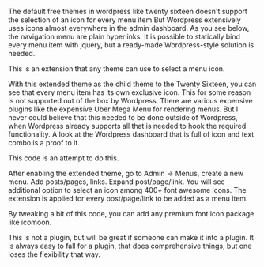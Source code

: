 The default free themes in wordpress like twenty sixteen doesn't support the selection of an icon for every menu item But Wordpress extensively uses icons almost everywhere in the admin dashboard. As you see below, the navigation menu are plain hyperlinks. It is possible to statically bind every menu item with jquery, but a ready-made Wordpress-style solution is needed.

This is an extension that any theme can use to select a menu icon.

With this extended theme as the child theme to the Twenty Sixteen, you can see that every menu item has its own exclusive icon. This for some reason is not supported out of the box by Wordpress. There are various expensive plugins like the expensive Uber Mega Menu for rendering menus. But I never could believe that this needed to be done outside of Wordpress, when Wordpress already supports all that is needed to hook the required functionality. A look at the Wordpress dashboard that is full of icon and text combo is a proof to it.

This code is an attempt to do this.

After enabling the extended theme, go to Admin -> Menus, create a new menu. Add posts/pages, links. Expand post/page/link. You will see additional option to select an icon among 400+ font awesome icons. The extension is applied for every post/page/link to be added as a menu item.

By tweaking a bit of this code, you can add any premium font icon package like icomoon.

This is not a plugin, but will be great if someone can make it into a plugin. It is always easy to fall for a plugin, that does comprehensive things, but one loses the flexibility that way.